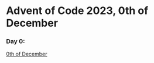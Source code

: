 # Advent of Code 2023, 0th of December

### Day 0:

[0th of December](https://adventofcode.com/2023/day/0)
